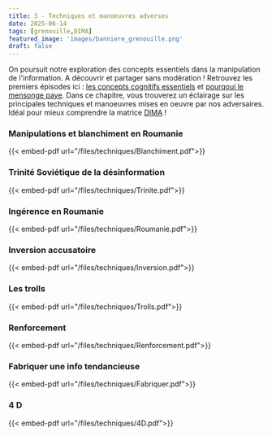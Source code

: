```yaml
---
title: 3 - Techniques et manoeuvres adverses
date: 2025-06-14
tags: [grenouille,DIMA]
featured_image: 'images/banniere_grenouille.png'
draft: false
---
```


On poursuit notre exploration des concepts essentiels dans la manipulation de l'information. A découvrir et partager sans modération !
Retrouvez les premiers épisodes ici : [les concepts cognitifs essentiels](https://m82-project.org/ressources/concepts_cognitifs/essentiels/) et [pourqoui le mensonge paye](https://m82-project.org/ressources/concepts_cognitifs/mensonge/).
Dans ce chapitre, vous trouverez un éclairage sur les principales techniques et manoeuvres mises en oeuvre par nos adversaires.
Idéal pour mieux comprendre la matrice [DIMA](https://m82-project.org/ressources/framework_dima_presentation:) !

### Manipulations et blanchiment en Roumanie

{{< embed-pdf url="/files/techniques/Blanchiment.pdf">}}

### Trinité Soviétique de la désinformation

{{< embed-pdf url="/files/techniques/Trinite.pdf">}}

### Ingérence en Roumanie

{{< embed-pdf url="/files/techniques/Roumanie.pdf">}}

### Inversion accusatoire

{{< embed-pdf url="/files/techniques/Inversion.pdf">}}

### Les trolls

{{< embed-pdf url="/files/techniques/Trolls.pdf">}}

### Renforcement

{{< embed-pdf url="/files/techniques/Renforcement.pdf">}}

### Fabriquer une info tendancieuse 

{{< embed-pdf url="/files/techniques/Fabriquer.pdf">}}

### 4 D

{{< embed-pdf url="/files/techniques/4D.pdf">}}


